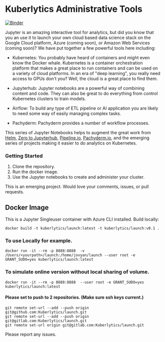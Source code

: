 
# Kuberlytics Administrative Tools
[![Binder](http://mybinder.org/badge.svg)](http://beta.mybinder.org/v2/gh/kuberlytics/launch/master)

Jupyter is an amazing interactive tool for analytics, but did you know that you an use it to launch your own cloud based data science stack on the Google Cloud platform, Azure (coming soon), or Amazon Web Services (coming soon)? We have put together a few powerful tools here including:

- Kubernetes: You probably have heard of containers and might even know the Docker whale. Kubernetes is a container orchestration platform that makes a great place to run containers and can be used on a variety of cloud platforms. In an era of "deep learning", you really need access to GPUs don't you? Well, the cloud is a great place to find them.

- Jupyterhub: Jupyter notebooks are a powerful way of combining content and code. They can also be great to do everything from control Kubernetes clusters to train models.

- Airflow: To build any type of ETL pipeline  or AI application you are likely to need some way of easily managing complex tasks.

- Pachyderm:  Pachyderm provides a number of workflow processes.

This series of Jupyter Notebooks helps to augment the great work from [Helm](https://helm.sh), [Zero to Jupyterhub](https://zero-to-jupyterhub-with-kubernetes.readthedocs.io/en/latest/), [Pipeline.io](http://pipeline.io), [Pachyderm.io](pachyderm.io), and the emerging series of projects making it easier to do analytics on Kubernetes.

### Getting Started
1. Clone the repository.
2. Run the docker image.
3. Use the Jupyter notebooks to create and administer your cluster.

This is an emerging project. Would love your comments, issues, or pull requests.

## Docker Image
This is a Jupyter Singleuser container with Azure CLI installed.
Build locally:
```
docker build -t kuberlytics/launch:latest -t kuberlytics/launch:v0.1 .
```
### To use Locally for example.
```
docker run -it --rm -p 8888:8888  -v /Users/<yourpath>/launch:/home/jovyan/launch --user root -e GRANT_SUDO=yes kuberlytics/launch:latest
```
### To simulate online version without local sharing of volume.
```
docker run -it --rm -p 8888:8888  --user root -e GRANT_SUDO=yes kuberlytics/launch:latest
```


#### Please set to push to 2 repositories. (Make sure ssh keys current.)
```
git remote set-url --add --push origin git@github.com:Kuberlytics/launch.git
git remote set-url --add --push origin git@gitlab.com:Kuberlytics/launch.git
git remote set-url origin git@gitlab.com:Kuberlytics/launch.git
```
 Please report any issues. 
